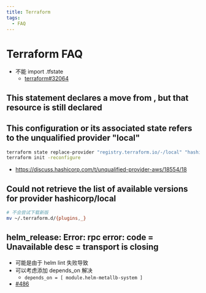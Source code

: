 ```yaml
---
title: Terraform
tags:
  - FAQ
---
```


# Terraform FAQ

- 不能 import .tfstate
  - [terraform#32064](https://github.com/hashicorp/terraform/issues/32064)

## This statement declares a move from , but that resource is still declared

## This configuration or its associated state refers to the unqualified provider "local"

```bash
terraform state replace-provider "registry.terraform.io/-/local" "hashicorp/local"
terraform init -reconfigure
```
- https://discuss.hashicorp.com/t/unqualified-provider-aws/18554/18

## Could not retrieve the list of available versions for provider hashicorp/local

```bash
# 不会尝试下载新版
mv ~/.terraform.d/{plugins,_}
```

## helm_release: Error: rpc error: code = Unavailable desc = transport is closing

- 可能是由于 helm lint 失败导致
- 可以考虑添加 depends_on 解决
  - `depends_on = [ module.helm-metallb-system ]`
- [#486](https://github.com/hashicorp/terraform-provider-helm/issues/486)
